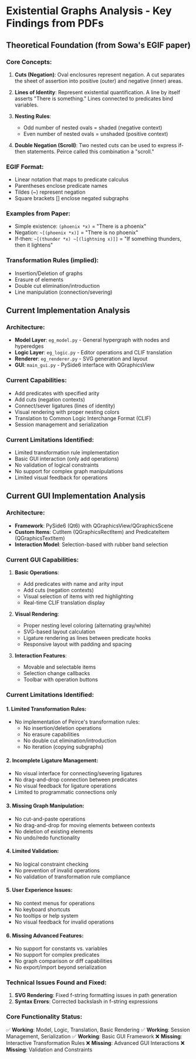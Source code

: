# Existential Graphs Analysis - Key Findings from PDFs

## Theoretical Foundation (from Sowa's EGIF paper)

### Core Concepts:
1. **Cuts (Negation)**: Oval enclosures represent negation. A cut separates the sheet of assertion into positive (outer) and negative (inner) areas.

2. **Lines of Identity**: Represent existential quantification. A line by itself asserts "There is something." Lines connected to predicates bind variables.

3. **Nesting Rules**: 
   - Odd number of nested ovals = shaded (negative context)
   - Even number of nested ovals = unshaded (positive context)

4. **Double Negation (Scroll)**: Two nested cuts can be used to express if-then statements. Peirce called this combination a "scroll."

### EGIF Format:
- Linear notation that maps to predicate calculus
- Parentheses enclose predicate names
- Tildes (~) represent negation
- Square brackets [] enclose negated subgraphs

### Examples from Paper:
- Simple existence: `(phoenix *x)` = "There is a phoenix"
- Negation: `~[(phoenix *x)]` = "There is no phoenix"  
- If-then: `~[(thunder *x) ~[(lightning x)]]` = "If something thunders, then it lightens"

### Transformation Rules (implied):
- Insertion/Deletion of graphs
- Erasure of elements
- Double cut elimination/introduction
- Line manipulation (connection/severing)

## Current Implementation Analysis

### Architecture:
- **Model Layer**: `eg_model.py` - General hypergraph with nodes and hyperedges
- **Logic Layer**: `eg_logic.py` - Editor operations and CLIF translation
- **Renderer**: `eg_renderer.py` - SVG generation and layout
- **GUI**: `main_gui.py` - PySide6 interface with QGraphicsView

### Current Capabilities:
- Add predicates with specified arity
- Add cuts (negation contexts)
- Connect/sever ligatures (lines of identity)
- Visual rendering with proper nesting colors
- Translation to Common Logic Interchange Format (CLIF)
- Session management and serialization

### Current Limitations Identified:
- Limited transformation rule implementation
- Basic GUI interaction (only add operations)
- No validation of logical constraints
- No support for complex graph manipulations
- Limited visual feedback for operations



## Current GUI Implementation Analysis

### Architecture:
- **Framework**: PySide6 (Qt6) with QGraphicsView/QGraphicsScene
- **Custom Items**: CutItem (QGraphicsRectItem) and PredicateItem (QGraphicsTextItem)
- **Interaction Model**: Selection-based with rubber band selection

### Current GUI Capabilities:
1. **Basic Operations**:
   - Add predicates with name and arity input
   - Add cuts (negation contexts)
   - Visual selection of items with red highlighting
   - Real-time CLIF translation display

2. **Visual Rendering**:
   - Proper nesting level coloring (alternating gray/white)
   - SVG-based layout calculation
   - Ligature rendering as lines between predicate hooks
   - Responsive layout with padding and spacing

3. **Interaction Features**:
   - Movable and selectable items
   - Selection change callbacks
   - Toolbar with operation buttons

### Current Limitations Identified:

#### 1. **Limited Transformation Rules**:
   - No implementation of Peirce's transformation rules:
     - No insertion/deletion operations
     - No erasure capabilities
     - No double cut elimination/introduction
     - No iteration (copying subgraphs)

#### 2. **Incomplete Ligature Management**:
   - No visual interface for connecting/severing ligatures
   - No drag-and-drop connection between predicates
   - No visual feedback for ligature operations
   - Limited to programmatic connections only

#### 3. **Missing Graph Manipulation**:
   - No cut-and-paste operations
   - No drag-and-drop for moving elements between contexts
   - No deletion of existing elements
   - No undo/redo functionality

#### 4. **Limited Validation**:
   - No logical constraint checking
   - No prevention of invalid operations
   - No validation of transformation rule compliance

#### 5. **User Experience Issues**:
   - No context menus for operations
   - No keyboard shortcuts
   - No tooltips or help system
   - No visual feedback for invalid operations

#### 6. **Missing Advanced Features**:
   - No support for constants vs. variables
   - No support for complex predicates
   - No graph comparison or diff capabilities
   - No export/import beyond serialization

### Technical Issues Found and Fixed:
1. **SVG Rendering**: Fixed f-string formatting issues in path generation
2. **Syntax Errors**: Corrected backslash in f-string expressions

### Core Functionality Status:
✅ **Working**: Model, Logic, Translation, Basic Rendering
✅ **Working**: Session Management, Serialization
✅ **Working**: Basic GUI Framework
❌ **Missing**: Interactive Transformation Rules
❌ **Missing**: Advanced GUI Interactions
❌ **Missing**: Validation and Constraints

